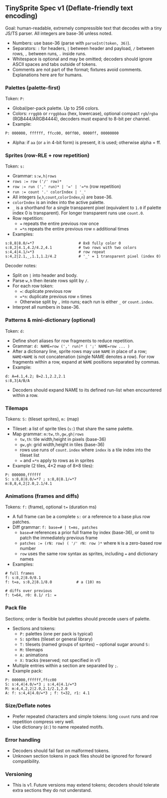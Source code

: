 ## TinySprite Spec v1 (Deflate-friendly text encoding)

Goal: human-readable, extremely compressible text that decodes with a tiny JS/TS parser. All integers are base-36 unless noted.

- Numbers: use base-36 (parse with `parseInt(token, 36)`).
- Separators: `:` for headers, `|` between header and payload, `/` between rows, `,` between runs, `.` inside runs.
- Whitespace is optional and may be omitted; decoders should ignore ASCII spaces and tabs outside of tokens.
- Comments are not part of the format; fixtures avoid comments. Explanations here are for humans.

### Palettes (palette-first)
Token: `P:`
- Global/per-pack palette. Up to 256 colors.
- Colors: `rrggbb` or `rrggbbaa` (hex, lowercase), optional compact `rgb`/`rgba` (RGB444/ARGB4444), decoders must expand to 8-bit per channel.
- Example:
```text
P: 000000, ffffff, ffcc00, 00ff00, 0000ff, 00000000
```
- Alpha: if `aa` (or `a` in 4-bit form) is present, it is used; otherwise alpha = ff.

### Sprites (row-RLE + row repetition)
Token: `s:`
- Grammar: `s:w,h|rows`
- `rows := row ('/' row)*`
- `row := run (',' run)* | '=' | '=*n`  (row repetition)
- `run := count '.' colorIndex | '_'`
- All integers (`w`,`h`,`count`,`colorIndex`,`n`) are base-36.
- `colorIndex` is an index into the active palette.
- `_` is a shorthand for a single transparent pixel (equivalent to `1.0` if palette index 0 is transparent). For longer transparent runs use `count.0`.
- Row repetition:
  - `=` repeats the entire previous row once
  - `=*n` repeats the entire previous row `n` additional times
- Examples:
```text
s:8,8|8.0/=*7                    # 8x8 fully color 0
s:8,2|4.1,4.2/4.2,4.1            # two rows with two colors
s:4,4|4.1/=*3                    # row repeat
s:4,2|2.1,_,1.1,1.2/4.2          # '_' = 1 transparent pixel (index 0)
```

Decoder notes:
- Split on `|` into header and body.
- Parse `w,h` then iterate rows split by `/`.
- For each row token:
  - `=`: duplicate previous row
  - `=*n`: duplicate previous row `n` times
  - Otherwise split by `,` into runs; each run is either `_` or `count.index`.
- Interpret all numbers in base-36.

### Patterns & mini-dictionary (optional)
Token: `d:`
- Define short aliases for row fragments to reduce repetition.
- Grammar: `d: NAME=row (',' run)* ( ';' NAME=row ... )`
- After a dictionary line, sprite rows may use `NAME` in place of a row; `NAME+NAME` is not concatenation (single NAME denotes a row). For row fragments within a row, expand at `NAME` positions separated by commas.
- Example:
```text
d: A=4.1,4.2; B=2.1,2.2,2.1
s:8,3|A/B/A
```
- Decoders should expand NAME to its defined run-list when encountered within a row.

### Tilemaps
Tokens: `S:` (tileset sprites), `m:` (map)
- Tileset: a list of sprite tiles (`s:`) that share the same palette.
- Map grammar: `m:tw,th,gw,gh|rows`
  - `tw,th`: tile width,height in pixels (base-36)
  - `gw,gh`: grid width,height in tiles (base-36)
  - rows use runs of `count.index` where `index` is a tile index into the tileset list
  - `=` and `=*n` apply to rows as in sprites
- Example (2 tiles, 4×2 map of 8×8 tiles):
```text
P: 000000,ffffff
S: s:8,8|8.0/=*7 ; s:8,8|8.1/=*7
m:8,8,4,2|2.0,2.1/4.1
```

### Animations (frames and diffs)
Tokens: `f:` (frame), optional `t=` (duration ms)
- A full frame can be a complete `s:` or a reference to a base plus row patches.
- Diff grammar: `f: base=# | t=ms, patches`
  - `base=#` references a prior full frame by index (base-36), or omit to patch the immediately previous frame
  - `patches := (rN: row) ( '/' rN: row )*` where `N` is a zero-based row number
  - `row` uses the same row syntax as sprites, including `=` and dictionary names
- Examples:
```text
# full frames
f: s:8,2|8.0/8.1
f: t=a, s:8,2|8.1/8.0           # a (10) ms

# diffs over previous
f: t=64, r0: 8.1/ r1: =
```

### Pack file
Sections; order is flexible but palettes should precede users of palette.
- Sections and tokens:
  - `P:` palettes (one per pack is typical)
  - `S:` sprites (tileset or general library)
  - `T:` tilesets (named groups of sprites) – optional sugar around `S:`
  - `M:` tilemaps
  - `A:` animations
  - `X:` tracks (reserved; not specified in v1)
- Multiple entries within a section are separated by `;`.
- Example pack:
```text
P: 000000,ffffff,ffcc00
S: s:4,4|4.0/=*3 ; s:4,4|4.1/=*3
M: m:4,4,2,2|2.0,2.1/2.1,2.0
A: f: s:4,4|4.0/=*3 ; f: t=32, r1: 4.1
```

### Size/Deflate notes
- Prefer repeated characters and simple tokens: long `count` runs and row repetition compress very well.
- Use dictionary (`d:`) to name repeated motifs.

### Error handling
- Decoders should fail fast on malformed tokens.
- Unknown section tokens in pack files should be ignored for forward compatibility.

### Versioning
- This is v1. Future versions may extend tokens; decoders should tolerate extra sections they do not understand.
